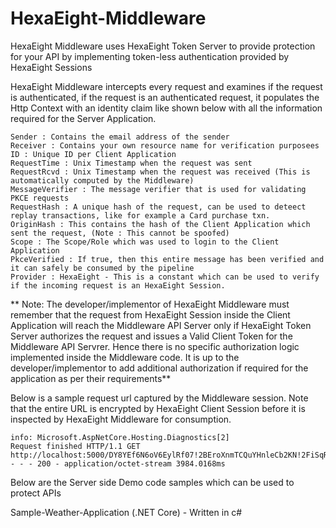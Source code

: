 # HexaEight-Middleware
HexaEight Middleware uses HexaEight Token Server to provide protection for your API by implementing token-less authentication provided by HexaEight Sessions

HexaEight Middleware intercepts every request and examines if the request is authenticated, if the request is an authenticated request, it populates the Http Context with an identity claim like shown below with all the information required for the Server Application.

```
Sender : Contains the email address of the sender
Receiver : Contains your own resource name for verification purposees
ID : Unique ID per Client Application
RequestTime : Unix Timestamp when the request was sent
RequestRcvd : Unix Timestamp when the request was received (This is automatically computed by the Middleware)
MessageVerifier : The message verifier that is used for validating PKCE requests
RequestHash : A unique hash of the request, can be used to deteect replay transactions, like for example a Card purchase txn.
OriginHash : This contains the hash of the Client Application which sent the request, (Note : This cannot be spoofed)
Scope : The Scope/Role which was used to login to the Client Application
PkceVerified : If true, then this entire message has been verified and it can safely be consumed by the pipeline
Provider : HexaEight - This is a constant which can be used to verify if the incoming request is an HexaEight Session.
```

** Note: The developer/implementor of HexaEight Middleware must remember that the request from HexaEight Session inside the Client Application will reach the Middleware API Server only if HexaEight Token Server authorizes the request and issues a Valid Client Token for the Middleware API Servrer. Hence there is no specific authorization logic implemented inside the Middleware code. It is up to the developer/implementor to add additional authorization if required for the application as per their requirements**

Below is a sample request url captured by the Middleware session. Note that the entire URL is encrypted by HexaEight Client Session before it is inspected by HexaEight Middleware for consumption.

```
info: Microsoft.AspNetCore.Hosting.Diagnostics[2]
Request finished HTTP/1.1 GET http://localhost:5000/DY8YEf6N6oV6EylRf07!2BEroXnmTCQuYHnleCb2KN!2FiSqRvU7yUmJDD4zvwECeH1wU0p7Q9Utt3A3UKOB!2BypfFU!2BoPQU6B4R9!2FYJwPJdtJnsqPIF5UmTOLjMBUEmaF1RI7lZxLQqKFwUbWw1zQFVqFNAJuoxxXC9fnFQadDMpDe2JqJ8zW1xIhCMixYlKDupPdh!2FgXkszbS24hX5Am1JaZDhOTXoIPBdckxZ0hUkHnEzKDjwTBo3RFt5IMwY6g!2BI6iqhvB2V470h!2FEWghwRSdTch4UY8rYjmAEmquK5BSKW0iKlgnDW!2BUE3JNkV6vYZsSzzZAX4M7i4pFfAQ4igWutl!2BoKG!2F2bCxYmhaoTG8N81BsTqCLnA2wfwRs0BBASpt4nEOtWiQ!2Fwg6IYeEIUmu0VwBrd40OR8k6kHM7XPcT9EeTqA!3D!3D!7CqYdmLrpEy1WYIWBtE4M1gUJbwAtEQCtLWlNqW6Q7M1mad282q3kIfYImUxxWO5RZs0CZV3lHSQwPYmlg!2B9!2F0S2otYXddf1hFgWpVKxUV7QbEDZFD8nd6aSBh7x0jCH8WiGcpdDEEaIZpFm4sZEziCQkeznDFPhQ7!2BjEEQgHVaOh2Lo1hTjJPARWAb3VSgRM0whuNhYsI3mgEEGUf0jb3ESgBzUfRNN04yyCaGsNdOhpcVdFfhGkXCTAms15S7wsDay4iK9cuwCqVNBMnBFEcN78a6B8EOys6TiN3ZvplIjtGQulqYFkYfk9FNBtXclAe5HRHFkZEHCSUJXMjBIdLdwkuShyteXwmx4LxZspk1xGLW40S5VUbXoI5gABDcVwkV1RYEPkq9EIiD8IFBnQSEB1IgyLmP4ZhwFysUbEJPQ8VLvwfAEPZLGJDNlaAVShzexqwhFOEKoRxdOxvjF84eYln!2B3!2BBQ0Ag2knvXw0NNlfXOmGDqi8vbxN5G3eVg3pJBy8ISTlsRhkafys9AAMqXNF3uSXLDDlVlFnWgjlCVSspStUfH31ufYALBGvOE59Y8QvWPoxUB0kMAQEFEr8H0b0t2km9J7RtoCiCAqIoqV94gyIn6VJ4ItE6akiEKCJ!2FK34rTiBLAVQPQO9SEwTVeasknkv8JXxPdx2se7K7s!2FK!2FLYMj3z!2FYESJ8qQ1UZdkebXniUHxRVDpYiJI!2FoHdrRWRSsEHYAQd00g1tgWk7cGD4ESMH3ngcF8yDe0b1Hojjly0!3D - - - 200 - application/octet-stream 3984.0168ms
```

Below are the Server side Demo code samples which can be used to protect APIs

Sample-Weather-Application (.NET Core) - Written in c#





